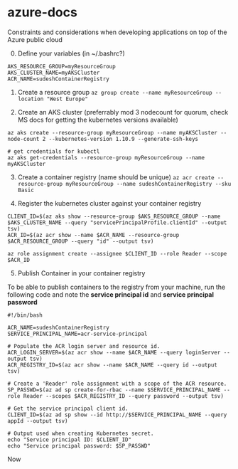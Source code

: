 # azure-docs
Constraints and considerations when developing applications on top of the Azure public cloud

0. Define your variables (in ~/.bashrc?)
```
AKS_RESOURCE_GROUP=myResourceGroup
AKS_CLUSTER_NAME=myAKSCluster
ACR_NAME=sudeshContainerRegistry
```

1. Create a resource group
`az group create --name myResourceGroup --location "West Europe"`

2. Create an AKS cluster (preferrably mod 3 nodecount for quorum, check MS docs for getting the kubernetes versions available)
```
az aks create --resource-group myResourceGroup --name myAKSCluster --node-count 2 --kubernetes-version 1.10.9 --generate-ssh-keys

# get credentials for kubectl
az aks get-credentials --resource-group myResourceGroup --name myAKSCluster
```

3. Create a container registry (name should be unique)
`az acr create --resource-group myResourceGroup --name sudeshContainerRegistry --sku Basic`

4. Register the kubernetes cluster against your container registry
```
CLIENT_ID=$(az aks show --resource-group $AKS_RESOURCE_GROUP --name $AKS_CLUSTER_NAME --query "servicePrincipalProfile.clientId" --output tsv)
ACR_ID=$(az acr show --name $ACR_NAME --resource-group $ACR_RESOURCE_GROUP --query "id" --output tsv)

az role assignment create --assignee $CLIENT_ID --role Reader --scope $ACR_ID
```

5. Publish Container in your container registry

To be able to publish containers to the registry from your machine, run the following code and note the **service principal id** and **service principal password**
```
#!/bin/bash

ACR_NAME=sudeshContainerRegistry
SERVICE_PRINCIPAL_NAME=acr-service-principal

# Populate the ACR login server and resource id.
ACR_LOGIN_SERVER=$(az acr show --name $ACR_NAME --query loginServer --output tsv)
ACR_REGISTRY_ID=$(az acr show --name $ACR_NAME --query id --output tsv)

# Create a 'Reader' role assignment with a scope of the ACR resource.
SP_PASSWD=$(az ad sp create-for-rbac --name $SERVICE_PRINCIPAL_NAME --role Reader --scopes $ACR_REGISTRY_ID --query password --output tsv)                                                    

# Get the service principal client id.
CLIENT_ID=$(az ad sp show --id http://$SERVICE_PRINCIPAL_NAME --query appId --output tsv)

# Output used when creating Kubernetes secret.
echo "Service principal ID: $CLIENT_ID"
echo "Service principal password: $SP_PASSWD"
```

Now 
